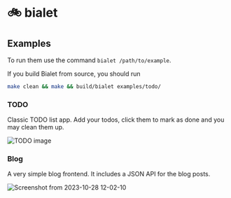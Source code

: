 
# 🚲 bialet

## Examples

To run them use the command `bialet /path/to/example`.

If you build Bialet from source, you should run

```bash
make clean && make && build/bialet examples/todo/
```

### TODO

Classic TODO list app. Add your todos, click them to mark as done and you may
clean them up.

![TODO image](https://github.com/bialet/bialet/assets/142173/a4d91887-8ef3-4fc1-9e50-57b8e4b8f8c5)


### Blog

A very simple blog frontend. It includes a JSON API for the blog posts.

![Screenshot from 2023-10-28 12-02-10](https://github.com/bialet/bialet/assets/142173/647fa996-d1d9-4f37-97b6-91499d39928b)
